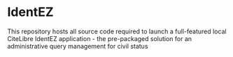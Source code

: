 # IdentEZ
This repository hosts all source code required to launch a full-featured local CiteLibre IdentEZ application - the pre-packaged solution for an administrative query management for civil status
